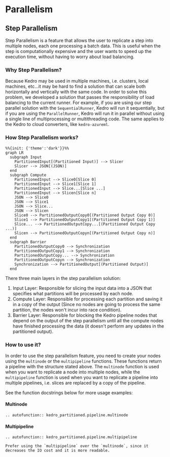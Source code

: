 # Parallelism

## Step Parallelism

Step Parallelism is a feature that allows the user to replicate a step into multiple nodes, each one processing a batch  data. This is useful when the step is computationally expensive and the user wants to speed up the execution time, without having to worry about load balancing.

### Why Step Parallelism?

Because Kedro may be used in multiple machines, i.e. clusters, local machines, etc...it may be hard to find a solution that can scale both horizontally and vertically with the same code. In order to solve this problem, we developed a solution that passes the responsibility of load balancing to the current runner. For example, if you are using our step parallel solution with the `SequentialRunner`, Kedro will run it sequentially, but if you are using the `ParallelRunner`, Kedro will run it in parallel without using a single line of multiprocessing or multithreading code. The same applies to the Kedro to cloud converters, like `kedro-azureml`.

### How Step Parallelism works?

```{mermaid}
%%{init: {'theme':'dark'}}%%
graph LR
  subgraph Input
    PartitionedInput[(Partitioned Input)] --> Slicer
    Slicer --> JSON[(JSON)]
  end
  subgraph Compute
    PartitionedInput --> Slice0[Slice 0]
    PartitionedInput --> Slice1[Slice 1]
    PartitionedInput --> Slice...[Slice ...]
    PartitionedInput --> Slicen[Slice n]
    JSON --> Slice0
    JSON --> Slice1
    JSON --> Slice...
    JSON --> Slicen
    Slice0 --> PartitionedOutputCopy0[(Partitioned Output Copy 0)]
    Slice1 --> PartitionedOutputCopy1[(Partitioned Output Copy 1)]
    Slice... --> PartitionedOutputCopy...[(Partitioned Output Copy ...)]
    Slicen --> PartitionedOutputCopyn[(Partitioned Output Copy n)]
  end
  subgraph Barrier
    PartitionedOutputCopy0 --> Synchronization
    PartitionedOutputCopy1 --> Synchronization
    PartitionedOutputCopy... --> Synchronization
    PartitionedOutputCopyn --> Synchronization
    Synchronization --> PartitionedOutput[(Partitioned Output)]
  end
```

There three main layers in the step parallelism solution:

1. Input Layer: Responsible for slicing the input data into a JSON that specifies what partitions will be processed by each node.
2. Compute Layer: Responsible for processing each partition and saving it in a copy of the output (Since no nodes are going to process the same partition, the nodes won't incur into race condition).
3. Barrier Layer: Responsible for blocking the Kedro pipeline nodes that depend on the output of the step parallelism until all the compute nodes have finished processing the data (it doesn't perform any updates in the partitioned output).

### How to use it?

In order to use the step parallelism feature, you need to create your nodes using the `multinode` or the `multipipeline` functions. These functions return a pipeline with the structure stated above. The `multinode` function is used when you want to replicate a node into multiple nodes, while the `multipipeline` function is used when you want to replicate a pipeline into multiple pipelines, i.e. slices are replaced by a copy of the pipeline.

See the function docstrings below for more usage examples:

#### Multinode

```{eval-rst}
.. autofunction:: kedro_partitioned.pipeline.multinode
```

#### Multipipeline

```{eval-rst}
.. autofunction:: kedro_partitioned.pipeline.multipipeline
```

```{note}
Prefer using the `multipipeline` over the `multinode`, since it decreases the IO cost and it is more readable.
```

